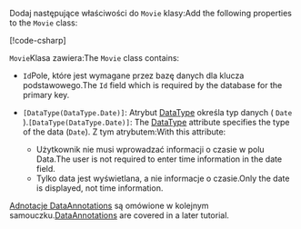 <span data-ttu-id="a3c3c-101">Dodaj następujące właściwości do `Movie` klasy:</span><span class="sxs-lookup"><span data-stu-id="a3c3c-101">Add the following properties to the `Movie` class:</span></span>

[!code-csharp[](~/tutorials/first-mvc-app/start-mvc/sample/MvcMovie22/Models/Movie.cs?name=snippet1)]

<span data-ttu-id="a3c3c-102">`Movie`Klasa zawiera:</span><span class="sxs-lookup"><span data-stu-id="a3c3c-102">The `Movie` class contains:</span></span>

* <span data-ttu-id="a3c3c-103">`Id`Pole, które jest wymagane przez bazę danych dla klucza podstawowego.</span><span class="sxs-lookup"><span data-stu-id="a3c3c-103">The `Id` field which is required by the database for the primary key.</span></span>
* <span data-ttu-id="a3c3c-104">`[DataType(DataType.Date)]`: Atrybut [DataType](/dotnet/api/microsoft.aspnetcore.mvc.dataannotations.internal.datatypeattributeadapter) określa typ danych ( `Date` ).</span><span class="sxs-lookup"><span data-stu-id="a3c3c-104">`[DataType(DataType.Date)]`:  The [DataType](/dotnet/api/microsoft.aspnetcore.mvc.dataannotations.internal.datatypeattributeadapter) attribute specifies the type of the data (`Date`).</span></span> <span data-ttu-id="a3c3c-105">Z tym atrybutem:</span><span class="sxs-lookup"><span data-stu-id="a3c3c-105">With this attribute:</span></span>

  * <span data-ttu-id="a3c3c-106">Użytkownik nie musi wprowadzać informacji o czasie w polu Data.</span><span class="sxs-lookup"><span data-stu-id="a3c3c-106">The user is not required to enter time information in the date field.</span></span>
  * <span data-ttu-id="a3c3c-107">Tylko data jest wyświetlana, a nie informacje o czasie.</span><span class="sxs-lookup"><span data-stu-id="a3c3c-107">Only the date is displayed, not time information.</span></span>

<span data-ttu-id="a3c3c-108">[Adnotacje DataAnnotations](/dotnet/api/system.componentmodel.dataannotations) są omówione w kolejnym samouczku.</span><span class="sxs-lookup"><span data-stu-id="a3c3c-108">[DataAnnotations](/dotnet/api/system.componentmodel.dataannotations) are covered in a later tutorial.</span></span>